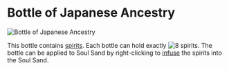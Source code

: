 # Bottle of Japanese Ancestry

![Bottle of Japanese Ancestry](item:betterwithaddons:ancestry_bottle@0)

This bottle contains [spirits](../mechanics/spirits.md). Each bottle can hold exactly ![8](var:betterwithaddons:spirits_per_bottle) spirits.
The bottle can be applied to Soul Sand by right-clicking to [infuse](../blocks/ancestrysand.md) the spirits into the Soul Sand.